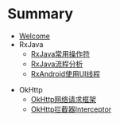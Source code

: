# Summary

* [Welcome](README.md)
* RxJava
	* [RxJava常用操作符](RxJava/RxJava-Operator.md)
	* [RxJava流程分析](RxJava/RxJava-Flow.md)
	* [RxAndroid使用UI线程](RxJava/RxJava-RxAndroid.md)

- OkHttp
  - [OkHttp网络请求框架](OkHttp/OkHttp.md)
  - [OkHttp拦截器Interceptor](OkHttp/OkHttp-Interceptor.md)

